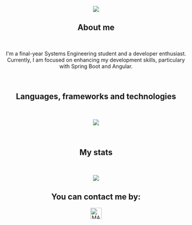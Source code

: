 <p align="center">
  <a href="https://github.com/CodeWhiteWeb/CodeWhiteWeb"><img src="https://readme-typing-svg.herokuapp.com?color=blue&center=true&vCenter=true&lines=Hi,I'm+Sofia"></a>
</p>

<h2 align="center">About me</h2>
<br>

<P align="center">I'm a final-year Systems Engineering student and a developer enthusiast. Currently, I am focused on enhancing my development skills, particulary with Spring Boot and Angular.</P>

<br>

<h2 align="center">Languages, frameworks and technologies</h2>
<br>

<p align="center">
  <a href="https://skillicons.dev">
    <img src="https://skillicons.dev/icons?i=py,java,spring,js,sequelize,angular,ts,mysql,postman,git,github&theme=dark" />
  </a>
</p>
<br>

<h2 align="center">My stats</h2>
<br>

<p align="center">
   <img  align="center"  src="https://stats-seven-smoky.vercel.app/api/top-langs/?username=soandrade6&layout=compact&theme=tokyonight&text_color=C384FF&langs_count=21">
 </p>

<!--
 <p align="center">
<img src="https://github-readme-streak-stats.herokuapp.com?user=soandrade6&theme=tokyonight_duo&hide_border=true"
</p>
-->


<h2 align="center">You can contact me by:</h2>
<p align="center">  
  <a href="https://www.linkedin.com/in/sofia-andrade-palacio/" target="_blank">
    <img align="center" src="https://img.shields.io/badge/linkedin-%231DA1F2.svg?style=for-the-badge&logo=linkedin&logoColor=white" alt="MARV" height="30">
<!--   </a>
    <a href="https://www.instagram.com/s_andrade6/" target="_blank">
    <img align="center" src="https://img.shields.io/badge/instagram-%23E4405F.svg?style=for-the-badge&logo=Instagram&logoColor=white" alt="MARV" height="30">
  </a> -->
</p>

  


<!--
**soandrade6/soandrade6** is a ✨ _special_ ✨ repository because its `README.md` (this file) appears on your GitHub profile.

Here are some ideas to get you started:

- 🔭 I’m currently working on ...
- 🌱 I’m currently learning ...
- 👯 I’m looking to collaborate on ...
- 🤔 I’m looking for help with ...
- 💬 Ask me about ...
- 📫 How to reach me: ...
- 😄 Pronouns: ...
- ⚡ Fun fact: ...
-->
